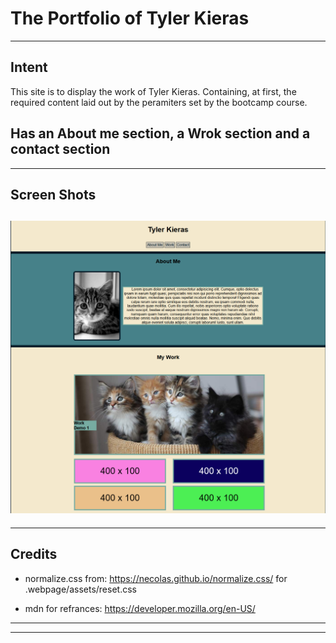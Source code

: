 # The Portfolio of Tyler Kieras

---

## Intent
This site is to display the work of Tyler Kieras. Containing, at first, the required content laid out by the peramiters set by the bootcamp course.

Has an About me section, a Wrok section and a contact section
---
---

## Screen Shots
![page screenshot](./Assets/images/Screenshot%202023-06-12%20231513.png)
---
---

## Credits

* normalize.css  from: https://necolas.github.io/normalize.css/ for .webpage/assets/reset.css 

* mdn for refrances: https://developer.mozilla.org/en-US/

---
---
